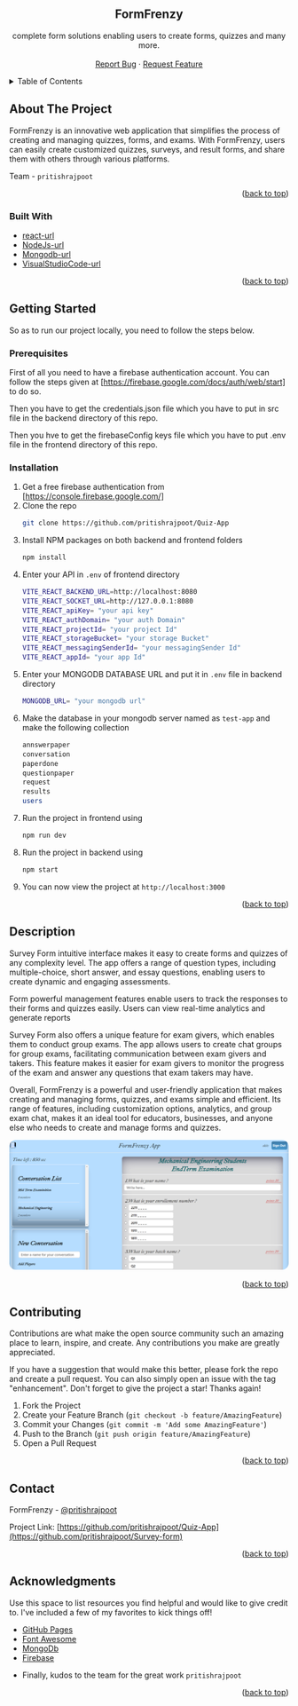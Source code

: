 <br />
<div align="center">
<h2 align="center">FormFrenzy</h2>

  <p align="center">
   complete form solutions enabling users to create forms, quizzes and many more.
    <br />
    <br />
    <!-- to edit -->
    <a href="https://github.com/shivam6862/Quiz-App/issues">Report Bug</a>
    ·
    <a href="https://github.com/shivam6862/Quiz-App/issues">Request Feature</a>
  </p>
</div>

<!-- TABLE OF CONTENTS -->
<details>
  <summary>Table of Contents</summary>
  <ol>
    <li>
      <a href="#about-the-project">About The Project</a>
      <ul>
        <li><a href="#built-with">Built With</a></li>
      </ul>
    </li>
    <li><a href="#usage">Description</a></li>
    <li><a href="#contributing">Contributing</a></li>
    <li><a href="#contact">Contact</a></li>
    <li><a href="#acknowledgments">Acknowledgments</a></li>
  </ol>
</details>

<!-- ABOUT THE PROJECT -->

## About The Project

FormFrenzy is an innovative web application that simplifies the process of creating and managing quizzes, forms, and exams. With FormFrenzy, users can easily create customized quizzes, surveys, and result forms, and share them with others through various platforms.

Team - `pritishrajpoot`

<p align="right">(<a href="#readme-top">back to top</a>)</p>

### Built With

- [react-url]
- [NodeJs-url]
- [Mongodb-url]
- [VisualStudioCode-url]

<p align="right">(<a href="#readme-top">back to top</a>)</p>

<!-- GETTING STARTED -->

## Getting Started

So as to run our project locally, you need to follow the steps below.

### Prerequisites

First of all you need to have a firebase authentication account. You can follow the steps given at [https://firebase.google.com/docs/auth/web/start] to do so.

Then you have to get the credentials.json file which you have to put in src file in the backend directory of this repo.

Then you hve to get the firebaseConfig keys file which you have to put .env file in the frontend directory of this repo.

### Installation

1. Get a free firebase authentication from [https://console.firebase.google.com/]
2. Clone the repo
   ```sh
   git clone https://github.com/pritishrajpoot/Quiz-App
   ```
3. Install NPM packages on both backend and frontend folders
   ```sh
   npm install
   ```
4. Enter your API in `.env` of frontend directory
   ```sh
   VITE_REACT_BACKEND_URL=http://localhost:8080
   VITE_REACT_SOCKET_URL=http://127.0.0.1:8080
   VITE_REACT_apiKey= "your api key"
   VITE_REACT_authDomain= "your auth Domain"
   VITE_REACT_projectId= "your project Id"
   VITE_REACT_storageBucket= "your storage Bucket"
   VITE_REACT_messagingSenderId= "your messagingSender Id"
   VITE_REACT_appId= "your app Id"
   ```
5. Enter your MONGODB DATABASE URL and put it in `.env` file in backend directory
   ```sh
   MONGODB_URL= "your mongodb url"
   ```
6. Make the database in your mongodb server named as `test-app` and make the following collection
   ```sh
   annswerpaper
   conversation
   paperdone
   questionpaper
   request
   results
   users
   ```
7. Run the project in frontend using
   ```sh
   npm run dev
   ```
8. Run the project in backend using
   ```sh
   npm start
   ```
9. You can now view the project at `http://localhost:3000`

<p align="right">(<a href="#readme-top">back to top</a>)</p>

<!-- USAGE EXAMPLES -->

## Description

Survey Form intuitive interface makes it easy to create forms and quizzes of any complexity level. The app offers a range of question types, including multiple-choice, short answer, and essay questions, enabling users to create dynamic and engaging assessments. <br/>

Form powerful management features enable users to track the responses to their forms and quizzes easily. Users can view real-time analytics and generate reports <br/>

Survey Form also offers a unique feature for exam givers, which enables them to conduct group exams. The app allows users to create chat groups for group exams, facilitating communication between exam givers and takers. This feature makes it easier for exam givers to monitor the progress of the exam and answer any questions that exam takers may have.<br/>

Overall, FormFrenzy is a powerful and user-friendly application that makes creating and managing forms, quizzes, and exams simple and efficient. Its range of features, including customization options, analytics, and group exam chat, makes it an ideal tool for educators, businesses, and anyone else who needs to create and manage forms and quizzes. <br/>

<a href="https://github.com/pritishrajpoot/"><img src="./Frontend/public/QuizApp.png" style="border-radius:12px"></a>

<p align="right">(<a href="#readme-top">back to top</a>)</p>

<!-- CONTRIBUTING -->

## Contributing

Contributions are what make the open source community such an amazing place to learn, inspire, and create. Any contributions you make are greatly appreciated.

If you have a suggestion that would make this better, please fork the repo and create a pull request. You can also simply open an issue with the tag "enhancement".
Don't forget to give the project a star! Thanks again!

1. Fork the Project
2. Create your Feature Branch (`git checkout -b feature/AmazingFeature`)
3. Commit your Changes (`git commit -m 'Add some AmazingFeature'`)
4. Push to the Branch (`git push origin feature/AmazingFeature`)
5. Open a Pull Request

<p align="right">(<a href="#readme-top">back to top</a>)</p>

<!-- CONTACT -->

## Contact

FormFrenzy - [@pritishrajpoot](https://www.linkedin.com/in/pritish-rajpoot-b318381a9/)

Project Link: [https://github.com/pritishrajpoot/Quiz-App](https://github.com/pritishrajpoot/Survey-form)

<p align="right">(<a href="#readme-top">back to top</a>)</p>

<!-- ACKNOWLEDGMENTS -->

## Acknowledgments

Use this space to list resources you find helpful and would like to give credit to. I've included a few of my favorites to kick things off!

- [GitHub Pages](https://pages.github.com)
- [Font Awesome](https://fontawesome.com)
- [MongoDb](https://www.mongodb.com/)
- [Firebase](https://console.firebase.google.com/)

* []() Finally, kudos to the team for the great work `pritishrajpoot`
<p align="right">(<a href="#readme-top">back to top</a>)</p>

[react-url]: https://reactjs.org/
[react.js]: https://img.shields.io/badge/React-20232A?style=for-the-badge&logo=react&logoColor=61DAFB
[nodejs-url]: https://nodejs.org/en
[mongodb-url]: https://www.mongodb.com/
[visualstudiocode-url]: https://code.visualstudio.com/
